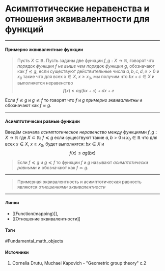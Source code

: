 # Асимптотические неравенства и отношения эквивалентности для функций
***
#### Примерно эквивалентные функции
>Пусть $X\subseteq\mathbb{R}$. Пусть заданы две функции $f,g:X\to\mathbb{R}$, говорят что *порядок функции $f$ не выше чем порядок функции $g$*, обозначают как $f\precsim g$, если существуют действительные числа $a,b,c,d,e>0$ и $x_{0}$ такие что для всех $x\in X$, $x\ge x_{0}$, мы получим что $bx+c\in X$ и выполняется неравенство$$f(x)\le ag(bx+c)+dx+e$$ 
 
 Если $f\precsim g$ и $g\precsim f$  то говорят что $f$ и $g$ *примерно эквивалентны* и обозначают как $f\approx g$.
***
#### Асимптотически равные функции
Введём сначала *асимптотическое неравенство* между функциями $f,g:X\to\mathbb{R}$ где $X\subset\mathbb{R}$: $f\preceq g$ если существуют такие $a,b>0$ и $x_{0}\in\mathbb{R}$ что для всех $x\in X$, $x\ge x_{0}$, будет выполнятся: $bx\in X$ и 
$$
f(x)\le ag(bx)
$$
>Если $f\preceq g$ и $g\preceq f$ то функции $f$ и $g$ называют *асимптотически равными* и обозначают как $f\asymp g$. 
***
>Примерная эквивалентность и асимптотическая равность являются *отношениями эквивалентности*
***
#### Линки
- [[Function(mapping)]],
- [[Отношение эквивалентности]]
#### Тэги
 #Fundamental_math_objects 
#### Источники
1. Cornelia Drutu, Muchael Kapovich - "Geometric group theory" c.2